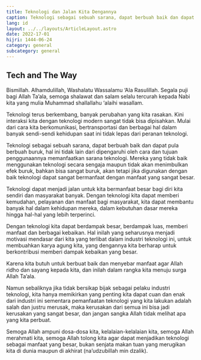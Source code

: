 ```yaml
---
title: Teknologi dan Jalan Kita Dengannya
caption: Teknologi sebagai sebuah sarana, dapat berbuah baik dan dapat pula berbuah buruk, hal ini tidak lain dari dipengaruhi oleh cara dan tujuan penggunaannya memanfaatkan sarana teknologi. Mereka yang tidak baik menggunakan teknologi secara sengaja maupun tidak akan menimbulkan efek buruk, bahkan bisa sangat buruk, akan tetapi jika digunakan dengan baik teknologi dapat sangat bermanfaat dengan manfaat yang sangat besar.
lang: id
layout: ../../layouts/ArticleLayout.astro
date: 2022-17-01
hijri: 1444-06-24
category: general
subcategory: general
---
```


## **Tech and The Way**
Bismillah. Alhamdulillah, Washalatu Wassalamu ‘Ala Rasulillah. Segala puji bagi Allah Ta’ala, semoga shalawat dan salam selalu tercurah kepada Nabi kita yang mulia Muhammad shallallahu ‘alaihi wasallam.

Teknologi terus berkembang, banyak perubahan yang kita rasakan. Kini interaksi kita dengan teknologi modern sangat tidak bisa dipisahkan. Mulai dari cara kita berkomunikasi, bertransportasi dan berbagai hal dalam banyak sendi-sendi kehidupan saat ini tidak lepas dari peranan teknologi.

Teknologi sebagai sebuah sarana, dapat berbuah baik dan dapat pula berbuah buruk, hal ini tidak lain dari dipengaruhi oleh cara dan tujuan penggunaannya memanfaatkan sarana teknologi. Mereka yang tidak baik menggunakan teknologi secara sengaja maupun tidak akan menimbulkan efek buruk, bahkan bisa sangat buruk, akan tetapi jika digunakan dengan baik teknologi dapat sangat bermanfaat dengan manfaat yang sangat besar.

Teknologi dapat menjadi jalan untuk kita bermanfaat besar bagi diri kita sendiri dan masyarakat banyak. Dengan teknologi kita dapat memberi kemudahan, pelayanan dan manfaat bagi masyarakat, kita dapat membantu banyak hal dalam kehidupan mereka, dalam kebutuhan dasar mereka hingga hal-hal yang lebih terperinci.

Dengan teknologi kita dapat berdampak besar, berdampak luas, memberi manfaat dan berbagai kebaikan. Hal inilah yang seharusnya menjadi motivasi mendasar dari kita yang terlibat dalam industri teknologi ini, untuk membuahkan karya agung kita, yang dengannya kita berharap untuk berkontribusi memberi dampak kebaikan yang besar.

Karena kita butuh untuk berbuat baik dan menyebar manfaat agar Allah ridho dan sayang kepada kita, dan inilah dalam rangka kita menuju surga Allah Ta’ala.

Namun sebaliknya jika tidak bersikap bijak sebagai pelaku industri teknologi, kita hanya memikirkan yang penting kita dapat cuan dan enak dari industri ini sementara pemanfaatan teknologi yang kita lakukan adalah salah dan justru merusak, maka kerusakan dari semua ini bisa jadi kerusakan yang sangat besar, dan jangan sangka Allah tidak melihat apa yang kita perbuat.

Semoga Allah ampuni dosa-dosa kita, kelalaian-kelalaian kita, semoga Allah merahmati kita, semoga Allah tolong kita agar dapat menjadikan teknologi sebagai manfaat yang besar, bukan senjata makan tuan yang merugikan kita di dunia maupun di akhirat (na’udzubillah min dzalik).